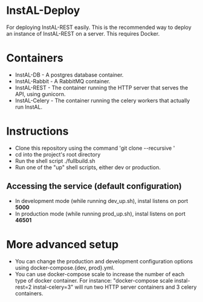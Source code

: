 # InstAL-Deploy
For deploying InstAL-REST easily. This is the recommended way to deploy an instance of InstAL-REST on a server. This requires Docker.

# Containers
* InstAL-DB - A postgres database container.
* InstAL-Rabbit - A RabbitMQ container.
* InstAL-REST - The container running the HTTP server that serves the API, using gunicorn.
* InstAL-Celery - The container running the celery workers that actually run InstAL.

# Instructions
* Clone this repository using the command 'git clone --recursive <repoAddress>'
* cd into the project's root directory
* Run the shell script ./fullbuild.sh
* Run one of the "up" shell scripts, either dev or production.
  
## Accessing the service (default configuration)
* In development mode (while running dev_up.sh), instal listens on port **5000**
* In production mode (while running prod_up.sh), instal listens on port **46501**

# More advanced setup
* You can change the production and development configuration options using docker-compose.{dev, prod}.yml. 
* You can use docker-compose scale to increase the number of each type of docker container. For instance: "docker-compose scale instal-rest=2 instal-celery=3" will run two HTTP server containers and 3 celery containers.
